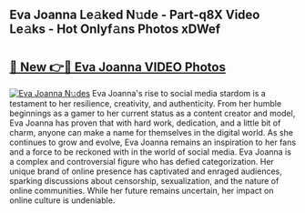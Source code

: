 ## Eva Joanna Le𝚊ked N𝚞de - Part-q8X Video Le𝚊ks - Hot Onlyf𝚊ns Photos xDWef

# <h2><a href="http://ac48707.deff.icu/?id=Eva+Joanna">🔗 New 👉🔴 Eva Joanna VIDEO Photos</a></h2>

[![Eva Joanna N𝚞des](https://i.imgur.com/rIISA9y.gif)](http://ac48707.deff.icu/?id=Eva+Joanna)
Eva Joanna's rise to social media stardom is a testament to her resilience, creativity, and authenticity. From her humble beginnings as a gamer to her current status as a content creator and model, Eva Joanna has proven that with hard work, dedication, and a little bit of charm, anyone can make a name for themselves in the digital world. As she continues to grow and evolve, Eva Joanna remains an inspiration to her fans and a force to be reckoned with in the world of social media. Eva Joanna is a complex and controversial figure who has defied categorization. Her unique brand of online presence has captivated and enraged audiences, sparking discussions about censorship, sexualization, and the nature of online communities. While her future remains uncertain, her impact on online culture is undeniable.
